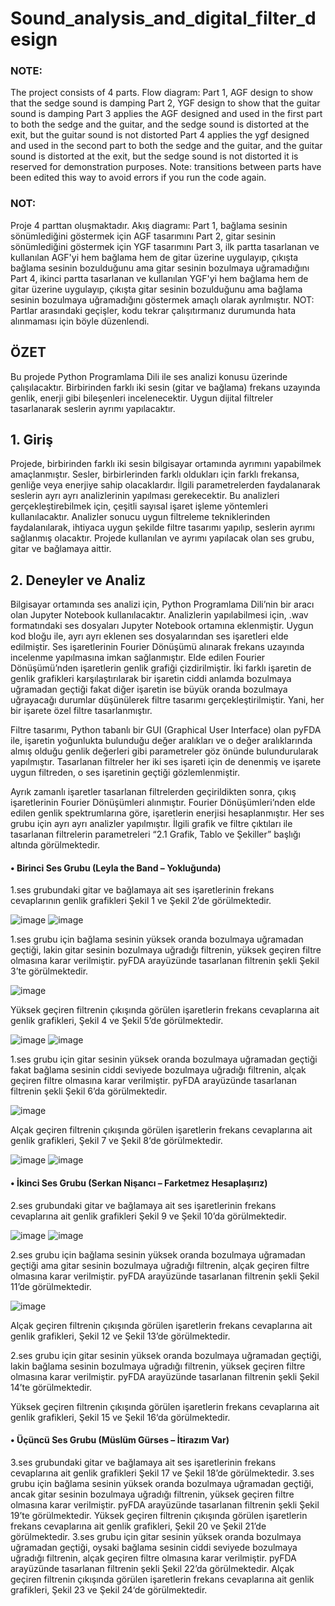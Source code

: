 # Sound_analysis_and_digital_filter_design
### NOTE:
The project consists of 4 parts.
Flow diagram:
Part 1, AGF design to show that the sedge sound is damping
Part 2, YGF design to show that the guitar sound is damping
Part 3 applies the AGF designed and used in the first part to both the sedge and the guitar, and the sedge sound is distorted at the exit, but the guitar sound is not distorted
Part 4 applies the ygf designed and used in the second part to both the sedge and the guitar, and the guitar sound is distorted at the exit, but the sedge sound is not distorted
it is reserved for demonstration purposes.
Note: transitions between parts have been edited this way to avoid errors if you run the code again.

### NOT:
Proje 4 parttan oluşmaktadır.
Akış diagramı:
Part 1, bağlama sesinin sönümlediğini göstermek için AGF tasarımını
Part 2, gitar sesinin sönümlediğini göstermek için YGF tasarımını
Part 3, ilk partta tasarlanan ve kullanılan AGF'yi hem bağlama hem de gitar üzerine uygulayıp, çıkışta bağlama sesinin bozulduğunu ama gitar sesinin bozulmaya uğramadığını
Part 4, ikinci partta tasarlanan ve kullanılan YGF'yi hem bağlama hem de gitar üzerine uygulayıp, çıkışta gitar sesinin bozulduğunu ama bağlama sesinin bozulmaya uğramadığını
göstermek amaçlı olarak ayrılmıştır.
NOT: Partlar arasındaki geçişler, kodu tekrar çalışıtırmanız durumunda hata alınmaması için böyle düzenlendi.

## ÖZET
Bu projede Python Programlama Dili ile ses analizi konusu üzerinde çalışılacaktır. Birbirinden farklı iki sesin (gitar ve bağlama) frekans uzayında genlik, enerji gibi bileşenleri incelenecektir. Uygun dijital filtreler tasarlanarak seslerin ayrımı yapılacaktır.

## 1. Giriş
Projede, birbirinden farklı iki sesin bilgisayar ortamında ayrımını yapabilmek amaçlanmıştır. Sesler, birbirlerinden farklı oldukları için farklı frekansa, genliğe veya enerjiye sahip olacaklardır. İlgili parametrelerden faydalanarak seslerin ayrı ayrı analizlerinin yapılması gerekecektir. Bu analizleri gerçekleştirebilmek için, çeşitli sayısal işaret işleme yöntemleri kullanılacaktır. Analizler sonucu uygun filtreleme tekniklerinden faydalanılarak, ihtiyaca uygun şekilde filtre tasarımı yapılıp, seslerin ayrımı sağlanmış olacaktır. Projede kullanılan ve ayrımı yapılacak olan ses grubu, gitar ve bağlamaya aittir.

## 2. Deneyler ve Analiz
Bilgisayar ortamında ses analizi için, Python Programlama Dili’nin bir aracı olan Jupyter Notebook kullanılacaktır. Analizlerin yapılabilmesi için, .wav formatındaki ses dosyaları Jupyter Notebook ortamına eklenmiştir. Uygun kod bloğu ile, ayrı ayrı eklenen ses dosyalarından ses işaretleri elde edilmiştir.
Ses işaretlerinin Fourier Dönüşümü alınarak frekans uzayında incelenme yapılmasına imkan sağlanmıştır. Elde edilen Fourier Dönüşümü’nden işaretlerin genlik grafiği çizdirilmiştir. İki farklı işaretin de genlik grafikleri karşılaştırılarak bir işaretin ciddi anlamda bozulmaya uğramadan geçtiği fakat diğer işaretin ise büyük oranda bozulmaya uğrayacağı durumlar düşünülerek filtre tasarımı gerçekleştirilmiştir. Yani, her bir işarete özel filtre tasarlanmıştır.

Filtre tasarımı, Python tabanlı bir GUI (Graphical User Interface) olan pyFDA ile, işaretin yoğunlukta bulunduğu değer aralıkları ve o değer aralıklarında almış olduğu genlik değerleri gibi parametreler göz önünde bulundurularak yapılmıştır. Tasarlanan filtreler her iki ses işareti için de denenmiş ve işarete uygun filtreden, o ses işaretinin geçtiği gözlemlenmiştir.

Ayrık zamanlı işaretler tasarlanan filtrelerden geçirildikten sonra, çıkış işaretlerinin Fourier Dönüşümleri alınmıştır. Fourier Dönüşümleri’nden elde edilen genlik spektrumlarına göre, işaretlerin enerjisi hesaplanmıştır.
Her ses grubu için ayrı ayrı analizler yapılmıştır. İlgili grafik ve filtre çıktıları ile tasarlanan filtrelerin parametreleri “2.1 Grafik, Tablo ve Şekiller” başlığı altında görülmektedir.

#### • Birinci Ses Grubu (Leyla the Band – Yokluğunda)

1.ses grubundaki gitar ve bağlamaya ait ses işaretlerinin frekans cevaplarının genlik grafikleri Şekil 1 ve Şekil 2’de görülmektedir.

![image](https://user-images.githubusercontent.com/70964563/152939265-3b95489e-4dd6-4522-9a44-6008cce11c17.png)
![image](https://user-images.githubusercontent.com/70964563/152939291-47ba9ee1-48cb-4fe2-b5d6-d0a0c2d0c378.png)

1.ses grubu için bağlama sesinin yüksek oranda bozulmaya uğramadan geçtiği, lakin gitar sesinin bozulmaya uğradığı filtrenin, yüksek geçiren filtre olmasına karar verilmiştir. pyFDA arayüzünde tasarlanan filtrenin şekli Şekil 3’te görülmektedir.

![image](https://user-images.githubusercontent.com/70964563/152939352-3a076b58-ce26-4eda-b8d3-a84309cc3c96.png)


Yüksek geçiren filtrenin çıkışında görülen işaretlerin frekans cevaplarına ait genlik grafikleri, Şekil 4 ve Şekil 5’de görülmektedir.

![image](https://user-images.githubusercontent.com/70964563/152939525-5cabe2de-f0a1-4663-a4ae-a62ac87d9629.png)
![image](https://user-images.githubusercontent.com/70964563/152939559-da2dc1a1-9ca7-4a14-911d-b92b6be498a2.png)

1.ses grubu için gitar sesinin yüksek oranda bozulmaya uğramadan geçtiği fakat bağlama sesinin ciddi seviyede bozulmaya uğradığı filtrenin, alçak geçiren filtre olmasına karar verilmiştir. pyFDA arayüzünde tasarlanan filtrenin şekli Şekil 6’da görülmektedir.

![image](https://user-images.githubusercontent.com/70964563/152939619-3b5395a0-cf6e-4641-92e5-82454b38e6c4.png)



Alçak geçiren filtrenin çıkışında görülen işaretlerin frekans cevaplarına ait genlik grafikleri, Şekil 7 ve Şekil 8‘de görülmektedir.

![image](https://user-images.githubusercontent.com/70964563/152939656-b79651bc-cb5e-4c8b-a9aa-2aad86a4be4c.png)
![image](https://user-images.githubusercontent.com/70964563/152939689-b0b45357-5c46-4416-b7c5-bbd3dc6871b6.png)


#### • İkinci Ses Grubu (Serkan Nişancı – Farketmez Hesaplaşırız)

2.ses grubundaki gitar ve bağlamaya ait ses işaretlerinin frekans cevaplarına ait genlik grafikleri Şekil 9 ve Şekil 10’da görülmektedir.

![image](https://user-images.githubusercontent.com/70964563/152939819-fdeb8df1-a4e7-4791-8c59-8b03da4808fd.png)
![image](https://user-images.githubusercontent.com/70964563/152939848-3c68cd78-f752-4cbb-aaf4-da3f724933b6.png)


2.ses grubu için bağlama sesinin yüksek oranda bozulmaya uğramadan geçtiği ama gitar sesinin bozulmaya uğradığı filtrenin, alçak geçiren filtre olmasına karar verilmiştir. pyFDA arayüzünde tasarlanan filtrenin şekli Şekil 11’de görülmektedir.

![image](https://user-images.githubusercontent.com/70964563/152939894-66e20460-4883-46fa-b55b-6efcbee62060.png)


Alçak geçiren filtrenin çıkışında görülen işaretlerin frekans cevaplarına ait genlik grafikleri, Şekil 12 ve Şekil 13’de görülmektedir.


2.ses grubu için gitar sesinin yüksek oranda bozulmaya uğramadan geçtiği, lakin bağlama sesinin bozulmaya uğradığı filtrenin, yüksek geçiren filtre olmasına karar verilmiştir. pyFDA arayüzünde tasarlanan filtrenin şekli Şekil 14’te görülmektedir.


Yüksek geçiren filtrenin çıkışında görülen işaretlerin frekans cevaplarına ait genlik grafikleri, Şekil 15 ve Şekil 16‘da görülmektedir.


#### • Üçüncü Ses Grubu (Müslüm Gürses – İtirazım Var)
3.ses grubundaki gitar ve bağlamaya ait ses işaretlerinin frekans cevaplarına ait genlik grafikleri Şekil 17 ve Şekil 18’de görülmektedir.
3.ses grubu için bağlama sesinin yüksek oranda bozulmaya uğramadan geçtiği, ancak gitar sesinin bozulmaya uğradığı filtrenin, yüksek geçiren filtre olmasına karar verilmiştir. pyFDA arayüzünde tasarlanan filtrenin şekli Şekil 19’te görülmektedir.
Yüksek geçiren filtrenin çıkışında görülen işaretlerin frekans cevaplarına ait genlik grafikleri, Şekil 20 ve Şekil 21’de görülmektedir.
3.ses grubu için gitar sesinin yüksek oranda bozulmaya uğramadan geçtiği, oysaki bağlama sesinin ciddi seviyede bozulmaya uğradığı filtrenin, alçak geçiren filtre olmasına karar verilmiştir. pyFDA arayüzünde tasarlanan filtrenin şekli Şekil 22’da görülmektedir.
Alçak geçiren filtrenin çıkışında görülen işaretlerin frekans cevaplarına ait genlik grafikleri, Şekil 23 ve Şekil 24‘de görülmektedir.





